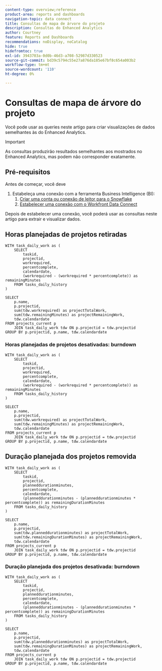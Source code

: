 ```yaml
---
content-type: overview;reference
product-area: reports and dashboards
navigation-topic: data connect
title: Consultas de mapa de árvore do projeto
description: Consultas do Enhanced Analytics
author: Courtney
feature: Reports and Dashboards
recommendations: noDisplay, noCatalog
hide: true
hidefromtoc: true
exl-id: 3943703a-0d0b-46d3-a708-52987d330523
source-git-commit: bd39c5794c55e27a876da185e67bf8c654a003b2
workflow-type: tm+mt
source-wordcount: '110'
ht-degree: 0%

---
```


# Consultas de mapa de árvore do projeto

Você pode usar as queries neste artigo para criar visualizações de dados semelhantes às do Enhanced Analytics.

>[!IMPORTANT]
>
>As consultas produzirão resultados semelhantes aos mostrados no Enhanced Analytics, mas podem não corresponder exatamente.


## Pré-requisitos

Antes de começar, você deve

1. Estabeleça uma conexão com a ferramenta Business Intelligence (BI):
   1. [Criar uma conta ou conexão de leitor para o Snowflake](/help/quicksilver/reports-and-dashboards/data-lake/create-a-reader-account.md)
   1. [Estabelecer uma conexão com o Workfront Data Connect](/help/quicksilver/reports-and-dashboards/data-lake/share-data-externally.md)

Depois de estabelecer uma conexão, você poderá usar as consultas neste artigo para extrair e visualizar dados.

## Horas planejadas de projetos retiradas

```
WITH task_daily_work as ( 
    SELECT 
        taskid, 
        projectid, 
        workrequired, 
        percentcomplete, 
        calendardate, 
        (workrequired - (workrequired * percentcomplete)) as remainingMinutes 
    FROM tasks_daily_history 
) 
 
SELECT 
    p.name, 
    p.projectid, 
    sum(tdw.workrequired) as projectTotalWork, 
    sum(tdw.remainingMinutes) as projectRemainingWork, 
    tdw.calendardate 
FROM projects_current p 
    JOIN task_daily_work tdw ON p.projectid = tdw.projectid 
GROUP BY p.projectid, p.name, tdw.calendardate
```

### Horas planejadas de projetos desativadas: burndown

```
WITH task_daily_work as ( 
    SELECT 
        taskid, 
        projectid, 
        workrequired, 
        percentcomplete, 
        calendardate, 
        (workrequired - (workrequired * percentcomplete)) as remainingMinutes 
    FROM tasks_daily_history 
) 
 
SELECT 
    p.name, 
    p.projectid, 
    sum(tdw.workrequired) as projectTotalWork, 
    sum(tdw.remainingMinutes) as projectRemainingWork, 
    tdw.calendardate 
FROM projects_current p 
    JOIN task_daily_work tdw ON p.projectid = tdw.projectid 
GROUP BY p.projectid, p.name, tdw.calendardate
```

## Duração planejada dos projetos removida 

```
WITH task_daily_work as ( 
    SELECT 
        taskid, 
        projectid, 
        planneddurationminutes, 
        percentcomplete, 
        calendardate, 
        (planneddurationminutes - (planneddurationminutes * percentcomplete)) as remainingDurationMinutes 
    FROM tasks_daily_history 
) 
 
SELECT 
    p.name, 
    p.projectid, 
    sum(tdw.planneddurationminutes) as projectTotalWork, 
    sum(tdw.remainingDurationMinutes) as projectRemainingWork, 
    tdw.calendardate 
FROM projects_current p 
    JOIN task_daily_work tdw ON p.projectid = tdw.projectid 
GROUP BY p.projectid, p.name, tdw.calendardate
```

### Duração planejada dos projetos desativada: burndown

```
WITH task_daily_work as ( 
    SELECT 
        taskid, 
        projectid, 
        planneddurationminutes, 
        percentcomplete, 
        calendardate, 
        (planneddurationminutes - (planneddurationminutes * percentcomplete)) as remainingDurationMinutes 
    FROM tasks_daily_history 
) 
 
SELECT 
    p.name, 
    p.projectid, 
    sum(tdw.planneddurationminutes) as projectTotalWork, 
    sum(tdw.remainingDurationMinutes) as projectRemainingWork, 
    tdw.calendardate 
FROM projects_current p 
    JOIN task_daily_work tdw ON p.projectid = tdw.projectid 
GROUP BY p.projectid, p.name, tdw.calendardate
```
